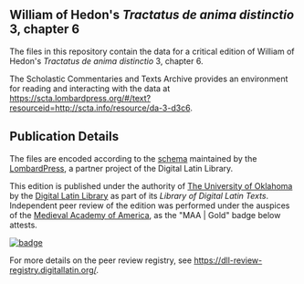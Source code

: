 ## William of Hedon's *Tractatus de anima distinctio* 3, chapter 6

The files in this repository contain the data for a critical edition of William of Hedon's *Tractatus de anima distinctio* 3, chapter 6.

The Scholastic Commentaries and Texts Archive provides an environment for reading and interacting with the data at https://scta.lombardpress.org/#/text?resourceid=http://scta.info/resource/da-3-d3c6.

## Publication Details

The files are encoded according to the [schema](http://lombardpress.org/schema/docs/index) maintained by the [LombardPress](http://lombardpress.org/), a partner project of the Digital Latin Library.

This edition is published under the authority of [The University of Oklahoma](http://www.ou.edu/) by the [Digital Latin Library](https://digitallatin.org) as part of its *Library of Digital Latin Texts*. Independent peer review of the edition was performed under the auspices of the [Medieval Academy of America](https://www.medievalacademy.org/), as the "MAA | Gold" badge below attests.

[![badge](https://dll-review-registry.digitallatin.org/maa-badge.svg)](https://dll-review-registry.digitallatin.org/reviews/51dd6204-82ee-4891-9f9a-8be5cbabba16.html)

For more details on the peer review registry, see <https://dll-review-registry.digitallatin.org/>.

